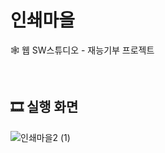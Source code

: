 # 인쇄마을
🕸 웹 SW스튜디오 - 재능기부 프로젝트

<br>

## 🎞 실행 화면

![인쇄마을2 (1)](https://user-images.githubusercontent.com/86689831/178307022-1b7a7e9a-7382-41bd-9d50-adb449322e19.jpeg)
